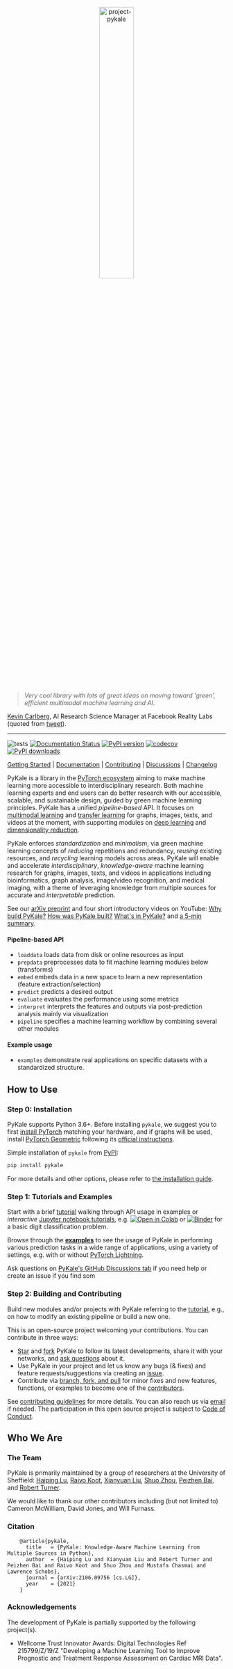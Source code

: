 <p align="center">
  <img src="https://github.com/pykale/pykale/raw/main/docs/images/pykale_logo_long.png" width="40%" alt='project-pykale'>
</p>

> *Very cool library with lots of great ideas on moving toward 'green', efficient multimodal machine learning and AI*.

[Kevin Carlberg](https://kevintcarlberg.net/), AI Research Science Manager at Facebook Reality Labs (quoted from [tweet](https://twitter.com/kcarlberg/status/1387511298259177474)).

-----------------------------------------

![tests](https://github.com/pykale/pykale/workflows/test/badge.svg)
[![Documentation Status](https://readthedocs.org/projects/pykale/badge/?version=latest)](https://pykale.readthedocs.io/en/latest/?badge=latest)
[![PyPI version](https://img.shields.io/pypi/v/pykale?color=blue)](https://pypi.org/project/pykale/)
[![codecov](https://codecov.io/gh/pykale/pykale/branch/main/graph/badge.svg?token=jmIYPbA2le)](https://codecov.io/gh/pykale/pykale)
[![PyPI downloads](https://pepy.tech/badge/pykale)](https://pepy.tech/project/pykale)

[Getting Started](https://github.com/pykale/pykale#how-to-use) |
[Documentation](https://pykale.readthedocs.io/) |
[Contributing](https://github.com/pykale/pykale/blob/main/.github/CONTRIBUTING.md) |
[Discussions](https://github.com/pykale/pykale/discussions) |
[Changelog](https://github.com/pykale/pykale/tree/main/.github/CHANGELOG.md)

PyKale is a library in the [PyTorch ecosystem](https://pytorch.org/ecosystem/) aiming to make machine learning more accessible to interdisciplinary research. Both machine learning experts and end users can do better research with our accessible, scalable, and sustainable design, guided by green machine learning principles. PyKale has a unified *pipeline-based* API. It focuses on [multimodal learning](https://en.wikipedia.org/wiki/Multimodal_learning) and [transfer learning](https://en.wikipedia.org/wiki/Transfer_learning) for graphs, images, texts, and videos at the moment, with supporting modules on [deep learning](https://en.wikipedia.org/wiki/Deep_learning) and [dimensionality reduction](https://en.wikipedia.org/wiki/Dimensionality_reduction).

PyKale enforces *standardization* and *minimalism*, via green machine learning concepts of *reducing* repetitions and redundancy, *reusing* existing resources, and *recycling* learning models across areas. PyKale will enable and accelerate *interdisciplinary*, *knowledge-aware* machine learning research for graphs, images, texts, and videos in applications including bioinformatics, graph analysis, image/video recognition, and medical imaging, with a theme of leveraging knowledge from multiple sources for accurate and *interpretable* prediction.

See our [arXiv preprint](https://arxiv.org/abs/2106.09756) and four short introductory videos on YouTube: [Why build PyKale?](https://youtu.be/nybYgw-T2bM) [How was PyKale built?](https://youtu.be/jaIbkjkQvYs) [What's in PyKale?](https://youtu.be/I3vifU2rcc0) and [a 5-min summary](https://youtu.be/Snou2gg7pek).

#### Pipeline-based API

- `loaddata` loads data from disk or online resources as input
- `prepdata` preprocesses data to fit machine learning modules below (transforms)
- `embed` embeds data in a new space to learn a new representation (feature extraction/selection)
- `predict` predicts a desired output
- `evaluate` evaluates the performance using some metrics
- `interpret` interprets the features and outputs via post-prediction analysis mainly via visualization
- `pipeline` specifies a machine learning workflow by combining several other modules

#### Example usage

- `examples` demonstrate real applications on specific datasets with a standardized structure.

## How to Use

### Step 0: Installation

PyKale supports Python 3.6+. Before installing `pykale`, we suggest you to first [install PyTorch](https://pytorch.org/get-started/locally/) matching your hardware, and if graphs will be used, install [PyTorch Geometric](https://github.com/rusty1s/pytorch_geometric) following its [official instructions](https://github.com/rusty1s/pytorch_geometric#installation).

Simple installation of `pykale` from [PyPI](https://pypi.org/project/pykale/):

```bash
pip install pykale
```

For more details and other options, please refer to [the installation guide](https://pykale.readthedocs.io/en/latest/installation.html).

### Step 1: Tutorials and Examples

Start with a brief [tutorial](https://pykale.readthedocs.io/en/latest/tutorial.html#usage-of-pipeline-based-api-in-examples) walking through API usage in examples or *interactive* [Jupyter notebook tutorials](https://pykale.readthedocs.io/en/latest/notebooks.html), e.g. [![Open in Colab](https://colab.research.google.com/assets/colab-badge.svg)](https://colab.research.google.com/github/pykale/pykale/blob/main/examples/digits_dann_lightn/tutorial.ipynb) or  [![Binder](https://mybinder.org/badge_logo.svg)](https://mybinder.org/v2/gh/pykale/pykale/HEAD?filepath=examples%2Fdigits_dann_lightn%2Ftutorial.ipynb) for a basic digit classification problem.

Browse through the [**examples**](https://github.com/pykale/pykale/tree/main/examples) to see the usage of PyKale in performing various prediction tasks in a wide range of applications, using a variety of settings, e.g. with or without [PyTorch Lightning](https://github.com/PyTorchLightning/pytorch-lightning).

Ask questions on [PyKale's GitHub Discussions tab](https://github.com/pykale/pykale/discussions) if you need help or create an issue if you find som

### Step 2: Building and Contributing

Build new modules and/or projects with PyKale referring to the [tutorial](https://pykale.readthedocs.io/en/latest/tutorial.html#building-new-modules-or-projects), e.g., on how to modify an existing pipeline or build a new one.

This is an open-source project welcoming your contributions. You can contribute in three ways:

- [Star](https://docs.github.com/en/github/getting-started-with-github/saving-repositories-with-stars) and [fork](https://docs.github.com/en/github/getting-started-with-github/fork-a-repo) PyKale to follow its latest developments, share it with your networks, and [ask questions](https://github.com/pykale/pykale/discussions)  about it.
- Use PyKale in your project and let us know any bugs (& fixes) and feature requests/suggestions via creating an [issue](https://github.com/pykale/pykale/issues).
- Contribute via [branch, fork, and pull](https://github.com/pykale/pykale/blob/main/CONTRIBUTING.md#branch-fork-and-pull) for minor fixes and new features, functions, or examples to become one of the [contributors](https://github.com/pykale/pykale/graphs/contributors).

See [contributing guidelines](https://github.com/pykale/pykale/blob/main/.github/CONTRIBUTING.md) for more details. You can also reach us via <a href="mailto:pykale-group&#64;sheffield.ac.uk">email</a> if needed. The participation in this open source project is subject to [Code of Conduct](https://github.com/pykale/pykale/blob/main/.github/CODE_OF_CONDUCT.md).

## Who We Are

### The Team

PyKale is primarily maintained by a group of researchers at the University of Sheffield: [Haiping Lu](http://staffwww.dcs.shef.ac.uk/people/H.Lu/), [Raivo Koot](https://github.com/RaivoKoot), [Xianyuan Liu](https://github.com/XianyuanLiu), [Shuo Zhou](https://sz144.github.io/), [Peizhen Bai](https://github.com/pz-white), and [Robert Turner](https://github.com/bobturneruk).

We would like to thank our other contributors including (but not limited to) Cameron McWilliam, David Jones, and Will Furnass.

### Citation

```lang-latex
    @article{pykale,
      title   = {PyKale: Knowledge-Aware Machine Learning from Multiple Sources in Python},
      author  = {Haiping Lu and Xianyuan Liu and Robert Turner and Peizhen Bai and Raivo Koot and Shuo Zhou and Mustafa Chasmai and Lawrence Schobs},
      journal = {arXiv:2106.09756 [cs.LG]},
      year    = {2021}
    }
```

### Acknowledgements

The development of PyKale is partially supported by the following project(s).

- Wellcome Trust Innovator Awards: Digital Technologies Ref 215799/Z/19/Z "Developing a Machine Learning Tool to Improve Prognostic and Treatment Response Assessment on Cardiac MRI Data".
